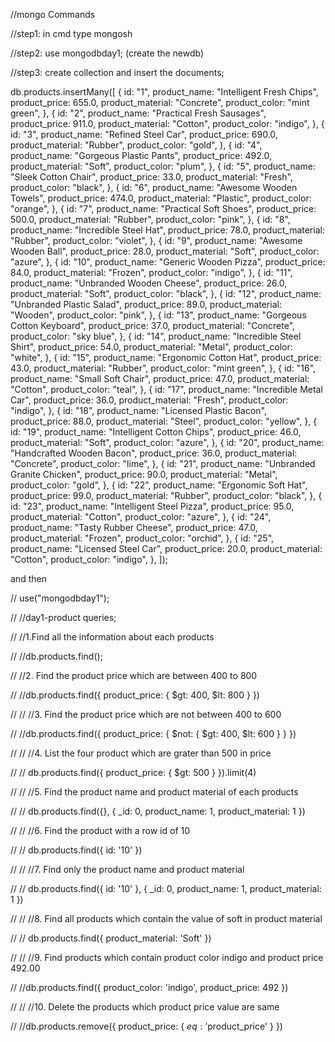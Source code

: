 //mongo Commands

//step1: in cmd type mongosh

//step2: use mongodbday1; (create the newdb)

//step3: create collection and insert the documents;

db.products.insertMany([
  {
    id: "1",
    product_name: "Intelligent Fresh Chips",
    product_price: 655.0,
    product_material: "Concrete",
    product_color: "mint green",
  },
  {
    id: "2",
    product_name: "Practical Fresh Sausages",
    product_price: 911.0,
    product_material: "Cotton",
    product_color: "indigo",
  },
  {
    id: "3",
    product_name: "Refined Steel Car",
    product_price: 690.0,
    product_material: "Rubber",
    product_color: "gold",
  },
  {
    id: "4",
    product_name: "Gorgeous Plastic Pants",
    product_price: 492.0,
    product_material: "Soft",
    product_color: "plum",
  },
  {
    id: "5",
    product_name: "Sleek Cotton Chair",
    product_price: 33.0,
    product_material: "Fresh",
    product_color: "black",
  },
  {
    id: "6",
    product_name: "Awesome Wooden Towels",
    product_price: 474.0,
    product_material: "Plastic",
    product_color: "orange",
  },
  {
    id: "7",
    product_name: "Practical Soft Shoes",
    product_price: 500.0,
    product_material: "Rubber",
    product_color: "pink",
  },
  {
    id: "8",
    product_name: "Incredible Steel Hat",
    product_price: 78.0,
    product_material: "Rubber",
    product_color: "violet",
  },
  {
    id: "9",
    product_name: "Awesome Wooden Ball",
    product_price: 28.0,
    product_material: "Soft",
    product_color: "azure",
  },
  {
    id: "10",
    product_name: "Generic Wooden Pizza",
    product_price: 84.0,
    product_material: "Frozen",
    product_color: "indigo",
  },
  {
    id: "11",
    product_name: "Unbranded Wooden Cheese",
    product_price: 26.0,
    product_material: "Soft",
    product_color: "black",
  },
  {
    id: "12",
    product_name: "Unbranded Plastic Salad",
    product_price: 89.0,
    product_material: "Wooden",
    product_color: "pink",
  },
  {
    id: "13",
    product_name: "Gorgeous Cotton Keyboard",
    product_price: 37.0,
    product_material: "Concrete",
    product_color: "sky blue",
  },
  {
    id: "14",
    product_name: "Incredible Steel Shirt",
    product_price: 54.0,
    product_material: "Metal",
    product_color: "white",
  },
  {
    id: "15",
    product_name: "Ergonomic Cotton Hat",
    product_price: 43.0,
    product_material: "Rubber",
    product_color: "mint green",
  },
  {
    id: "16",
    product_name: "Small Soft Chair",
    product_price: 47.0,
    product_material: "Cotton",
    product_color: "teal",
  },
  {
    id: "17",
    product_name: "Incredible Metal Car",
    product_price: 36.0,
    product_material: "Fresh",
    product_color: "indigo",
  },
  {
    id: "18",
    product_name: "Licensed Plastic Bacon",
    product_price: 88.0,
    product_material: "Steel",
    product_color: "yellow",
  },
  {
    id: "19",
    product_name: "Intelligent Cotton Chips",
    product_price: 46.0,
    product_material: "Soft",
    product_color: "azure",
  },
  {
    id: "20",
    product_name: "Handcrafted Wooden Bacon",
    product_price: 36.0,
    product_material: "Concrete",
    product_color: "lime",
  },
  {
    id: "21",
    product_name: "Unbranded Granite Chicken",
    product_price: 90.0,
    product_material: "Metal",
    product_color: "gold",
  },
  {
    id: "22",
    product_name: "Ergonomic Soft Hat",
    product_price: 99.0,
    product_material: "Rubber",
    product_color: "black",
  },
  {
    id: "23",
    product_name: "Intelligent Steel Pizza",
    product_price: 95.0,
    product_material: "Cotton",
    product_color: "azure",
  },
  {
    id: "24",
    product_name: "Tasty Rubber Cheese",
    product_price: 47.0,
    product_material: "Frozen",
    product_color: "orchid",
  },
  {
    id: "25",
    product_name: "Licensed Steel Car",
    product_price: 20.0,
    product_material: "Cotton",
    product_color: "indigo",
  },
]);




and then

// use("mongodbday1");

// //day1-product queries;

// //1.Find all the information about each products

// //db.products.find();

// //2. Find the product price which are between 400 to 800

// //db.products.find({ product_price: { $gt: 400, $lt: 800 } })

// // //3. Find the product price which are not between 400 to 600

// //db.products.find({ product_price: { $not: { $gt: 400, $lt: 600 } } })

// // //4. List the four product which are grater than 500 in price

// // db.products.find({ product_price: { $gt: 500 } }).limit(4)

// // //5. Find the product name and product material of each products

// // db.products.find({}, { _id: 0, product_name: 1, product_material: 1 })

// // //6. Find the product with a row id of 10

// // db.products.find({ id: '10' })

// // //7. Find only the product name and product material

// // db.products.find({ id: '10' }, { _id: 0, product_name: 1, product_material: 1 })

// // //8. Find all products which contain the value of soft in product material

// // db.products.find({ product_material: 'Soft' })

// // //9. Find products which contain product color indigo and product price 492.00

//  //db.products.find({ product_color: 'indigo', product_price: 492 })

// // //10. Delete the products which product price value are same

// //db.products.remove({ product_price: { $eq: '$product_price' } })
